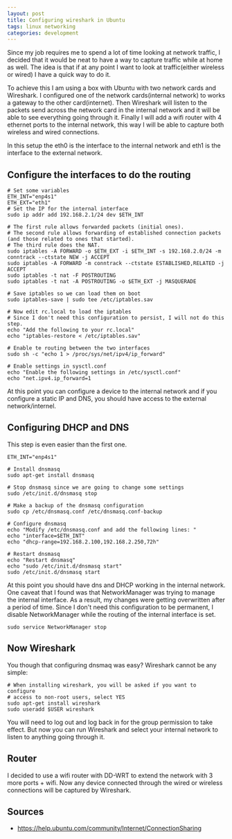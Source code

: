 ```yaml
---
layout: post
title: Configuring wireshark in Ubuntu
tags: linux networking
categories: development
---
```


Since my job requires me to spend a lot of time looking at network traffic, I decided that it would be neat to have a way to capture traffic while at home as well.
The idea is that if at any point I want to look at traffic(either wireless or wired) I have a quick way to do it.

To achieve this I am using a box with Ubuntu with two network cards and Wireshark. I configured one of the network cards(internal network) to works a gateway to the other card(internet). Then Wireshark will listen to the packets send across the network card in the internal network and it will be able to see everything going through it. Finally I will add a wifi router with 4 ethernet ports to the internal network, this way I will be able to capture both wireless and wired connections.

In this setup the eth0 is the interface to the internal network and eth1 is the interface to the external network.

## Configure the interfaces to do the routing

    # Set some variables
    ETH_INT="enp4s1"
    ETH_EXT="eth1"
    # Set the IP for the internal interface
    sudo ip addr add 192.168.2.1/24 dev $ETH_INT
    
    # The first rule allows forwarded packets (initial ones). 
    # The second rule allows forwarding of established connection packets (and those related to ones that started). 
    # The third rule does the NAT. 
    sudo iptables -A FORWARD -o $ETH_EXT -i $ETH_INT -s 192.168.2.0/24 -m conntrack --ctstate NEW -j ACCEPT
    sudo iptables -A FORWARD -m conntrack --ctstate ESTABLISHED,RELATED -j ACCEPT
    sudo iptables -t nat -F POSTROUTING
    sudo iptables -t nat -A POSTROUTING -o $ETH_EXT -j MASQUERADE
    
    # Save iptables so we can load them on boot
    sudo iptables-save | sudo tee /etc/iptables.sav
    
    # Now edit rc.local to load the iptables
    # Since I don't need this configuration to persist, I will not do this step.
    echo "Add the following to your rc.local"
    echo "iptables-restore < /etc/iptables.sav"
    
    # Enable te routing between the two interfaces
    sudo sh -c "echo 1 > /proc/sys/net/ipv4/ip_forward"
    
    # Enable settings in sysctl.conf
    echo "Enable the following settings in /etc/sysctl.conf"
    echo "net.ipv4.ip_forward=1
    
At this point you can configure a device to the internal network and if you configure a static IP and DNS, you should have access to the external network/internel.

## Configuring DHCP and DNS

This step is even easier than the first one.

    ETH_INT="enp4s1"
    
    # Install dnsmasq
    sudo apt-get install dnsmasq
    
    # Stop dnsmasq since we are going to change some settings
    sudo /etc/init.d/dnsmasq stop
    
    # Make a backup of the dnsmasq configuration
    sudo cp /etc/dnsmasq.conf /etc/dnsmasq.conf-backup
    
    # Configure dnsmasq
    echo "Modify /etc/dnsmasq.conf and add the following lines: "
    echo "interface=$ETH_INT"
    echo "dhcp-range=192.168.2.100,192.168.2.250,72h"
    
    # Restart dnsmasq
    echo "Restart dnsmasq"
    echo "sudo /etc/init.d/dnsmasq start"
    sudo /etc/init.d/dnsmasq start
	
At this point you should have dns and DHCP working in the internal network. One caveat that I found was that NetworkManager was trying to manage the internal interface. As a result, my changes were getting overwritten after a period of time. Since I don't need this configuration to be permanent, I disable NetworkManager while the routing of the internal interface is set.

    sudo service NetworkManager stop

## Now Wireshark

You though that configuring dnsmaq was easy? Wireshark cannot be any simple:
	
    # When installing wireshark, you will be asked if you want to configure
    # access to non-root users, select YES
    sudo apt-get install wireshark
    sudo useradd $USER wireshark

You will need to log out and log back in for the group permission  to take effect. But now you can run Wireshark and select your internal network to listen to anything going through it.

## Router

I decided to use a wifi router with DD-WRT to extend the network with 3 more ports + wifi. Now any device connected through the wired or wireless connections will be captured by Wireshark.

## Sources
 - https://help.ubuntu.com/community/Internet/ConnectionSharing

